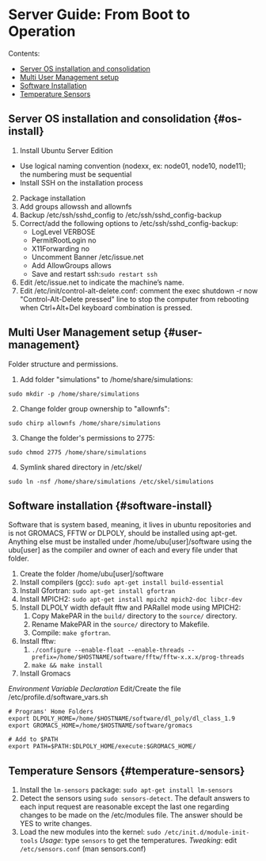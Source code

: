 # Server Guide: From Boot to Operation
Contents:
* [Server OS installation and consolidation](#os-install)
* [Multi User Management setup](#user-management)
* [Software Installation](#software-install)
* [Temperature Sensors](#temperature-sensors)

## Server OS installation and consolidation {#os-install}
1. Install Ubuntu Server Edition
* Use logical naming convention (nodexx, ex: node01, node10, node11); the numbering must be sequential
* Install SSH on the installation process
2. Package installation
3. Add groups allowssh and allownfs
4. Backup /etc/ssh/sshd_config to /etc/ssh/sshd_config-backup
5. Correct/add the following options to /etc/ssh/sshd_config-backup:
    * LogLevel VERBOSE
    * PermitRootLogin no
    * X11Forwarding no
    * Uncomment Banner /etc/issue.net
    * Add AllowGroups allows
    * Save and restart ssh:`sudo restart ssh`
6. Edit /etc/issue.net to indicate the machine’s name.
7. Edit /etc/init/control-alt-delete.conf: comment the exec shutdown -r now "Control-Alt-Delete pressed" line to stop the computer from rebooting when Ctrl+Alt+Del keyboard combination is pressed.

## Multi User Management setup {#user-management}
Folder structure and permissions.
1. Add folder "simulations" to /home/share/simulations:
```
sudo mkdir -p /home/share/simulations
```
2. Change folder group ownership to "allownfs":
```
sudo chirp allownfs /home/share/simulations
```
3. Change the folder's permissions to 2775:
```
sudo chmod 2775 /home/share/simulations
```
4. Symlink shared directory in /etc/skel/
```
sudo ln -nsf /home/share/simulations /etc/skel/simulations
```

## Software installation {#software-install}
Software that is system based, meaning, it lives in ubuntu repositories and is not GROMACS, FFTW or DLPOLY, should be installed using apt-get. Anything else must be installed under /home/ubu[user]/software using the ubu[user] as the compiler and owner of each and every file under that folder.
1. Create the folder /home/ubu[user]/software
2. Install compilers (gcc):
    `sudo apt-get install build-essential`
3. Install Gfortran:
    `sudo apt-get install gfortran`
4. Install MPICH2:
    `sudo apt-get install mpich2 mpich2-doc libcr-dev`
5. Install DLPOLY width default fftw and PARallel mode using MPICH2:
    1. Copy MakePAR in the `build/` directory to the `source/` directory.
    2. Rename MakePAR in the `source/` directory to Makefile.
    3. Compile: `make gfortran`.
6. Install fftw:
    1. `./configure --enable-float --enable-threads --prefix=/home/$HOSTNAME/software/fftw/fftw-x.x.x/prog-threads`
    2. `make && make install`
7. Install Gromacs

*Environment Variable Declaration*
Edit/Create the file /etc/profile.d/software_vars.sh
```
# Programs' Home Folders
export DLPOLY_HOME=/home/$HOSTNAME/software/dl_poly/dl_class_1.9
export GROMACS_HOME=/home/$HOSTNAME/software/gromacs

# Add to $PATH
export PATH=$PATH:$DLPOLY_HOME/execute:$GROMACS_HOME/
```

## Temperature Sensors {#temperature-sensors}
1. Install the `lm-sensors` package: `sudo apt-get install lm-sensors`
2. Detect the sensors using `sudo sensors-detect`. The default answers to each input request are reasonable except the last one regarding changes to be made on the /etc/modules file. The answer should be YES to write changes.
3. Load the new modules into the kernel: `sudo /etc/init.d/module-init-tools`
*Usage*: type `sensors` to get the temperatures.
*Tweaking*: edit `/etc/sensors.conf` (man sensors.conf)
